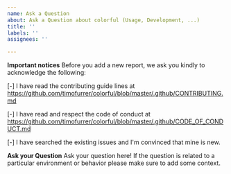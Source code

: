 ```yaml
---
name: Ask a Question
about: Ask a Question about colorful (Usage, Development, ...)
title: ''
labels: ''
assignees: ''

---
```


**Important notices**
Before you add a new report, we ask you kindly to acknowledge the following:

[-] I have read the contributing guide lines at https://github.com/timofurrer/colorful/blob/master/.github/CONTRIBUTING.md

[-] I have read and respect the code of conduct at https://github.com/timofurrer/colorful/blob/master/.github/CODE_OF_CONDUCT.md

[-] I have searched the existing issues and I'm convinced that mine is new.

**Ask your Question**
Ask your question here! If the question is related to a particular environment or behavior please make sure to add some context.
